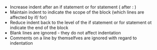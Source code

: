 * Increase indent  after an if statement or for statement ( after : )
* Maintain indent to indicate the scope of the block (which lines are affected by if/ for)
* Reduce indent back to the level of the if statement or for statement ot indicate the end of the block
* Blank lines are ignored - they do not affect indentation
* Comments on a line by themselfves are ignored with regard to indentation
